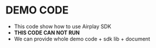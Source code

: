 # DEMO CODE  
* This code show how to use Airplay SDK           
* **THIS CODE CAN NOT RUN**    
* We can provide whole demo code + sdk lib + document          
  

